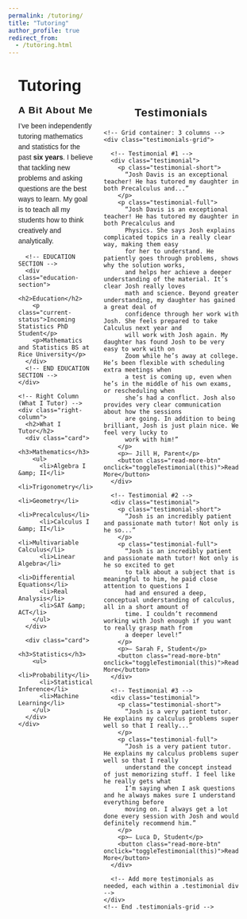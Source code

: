 ```yaml
---
permalink: /tutoring/
title: "Tutoring"
author_profile: true
redirect_from:
  - /tutoring.html
---
```


<html>
<head>
  <meta charset="utf-8">
  <title>Two-Column Tutor Layout</title>
  <style>
    /* Container uses Flexbox for two side-by-side columns */
    .container {
      display: flex;
      justify-content: space-between;
      align-items: flex-start;
      max-width: 1200px;
      margin: 40px auto;
      padding: 0 20px;
      font-family: sans-serif;
    }

    /* Middle column (Name, About, Education) */
    .middle-column {
      flex: 1;
      margin-right: 40px; /* Spacing between columns */
    }

    /* Right column (What I Tutor) */
    .right-column {
      flex: 0 0 300px;
    }

    /* Simple card style for the “What I Tutor” boxes */
    .card {
      border-radius: 26px;
      padding: 20px;
      margin-bottom: 20px;
      box-shadow: 1px 3px 19px 0px #D8E6F890;
    }

    /* Basic typography tweaks */
    h1, h2, h3 {
      margin: 0 0 10px 0;
    }
    .middle-column h1 {
      font-size: 2rem;
    }
    .middle-column h2 {
      font-size: 1.2rem;
      letter-spacing: 1px;
      margin-top: 20px;
    }
    p {
      line-height: 1.5;
      margin: 0 0 10px 0;
    }

    /* EDUCATION SECTION STYLING */
    .education-section {
      /* background: #f9f9f9; */ /* subtle background color (commented out) */
      border-radius: 8px;       /* smooth corners */
      padding: 20px;            /* space around content */
      margin: 20px 0;           /* spacing from other elements */
    }
    .education-section h2 {
      margin-top: 0;
      font-size: 1.2rem;
      color: #333;
      letter-spacing: 1px;
      margin-bottom: 10px;
    }
    .education-section h2::before {
      content: "🎓 ";
      font-size: 1.2rem;
      vertical-align: left;
      margin-right: 5px;
    }
    .current-status {
      font-weight: bold;
      color: #444;
    }

    /* Testimonials section */
    .testimonials-section {
      max-width: 1200px;
      margin: 40px auto;
      padding: 20px;
      font-family: sans-serif;
    }
    .testimonials-section h2 {
      margin: 0 0 20px 0;
      font-size: 1.4rem;
      letter-spacing: 1px;
      text-align: center;
    }

    /* Grid container for testimonials: 3 columns, 20px gap */
    .testimonials-grid {
      display: grid;
      grid-template-columns: repeat(3, 1fr);
      gap: 20px;
    }

    /* Individual testimonial container */
    .testimonial {
      background: #f7f7f7;
      border-radius: 8px;
      padding: 20px;
      box-shadow: 1px 3px 10px rgba(0, 0, 0, 0.05);
      position: relative;
      /* Removed margin-bottom so grid's gap is used instead */
    }

    /* Short text: visible by default */
    .testimonial-short {
      margin: 0 0 10px;
      line-height: 1.4;
    }
    /* Full text: hidden by default */
    .testimonial-full {
      display: none;
      margin: 0 0 10px;
      line-height: 1.4;
    }

    /* Attribution or final line in the testimonial */
    .testimonial p:last-child {
      margin: 0;
      text-align: right;
      font-style: italic;
      color: #666;
    }

    /* Read More button styling */
    .read-more-btn {
      /* background-color: #007BFF;  <-- Uncomment or choose a different color */
      color: #fff;
      border: none;
      padding: 8px 12px;
      border-radius: 4px;
      cursor: pointer;
      font-size: 0.9rem;
      margin-top: 10px;
    }
    .read-more-btn:hover {
      background-color: #0056b3;
    }

    /*
      ====================
      Responsive Behavior
      ====================
      When the screen width is 800px or less, we'll stack
      the columns vertically and adjust the testimonials grid.
    */
    @media (max-width: 800px) {
      .container {
        flex-direction: column;
      }
      .middle-column {
        margin-right: 0;
        margin-bottom: 20px;  /* spacing between the middle & right columns */
      }
      .right-column {
        flex: none;
        width: 100%;
      }
      .testimonials-grid {
        grid-template-columns: 1fr; /* stack testimonials in one column */
      }
    }

  </style>
</head>
<body>

  <div class="container">
    <!-- Middle Column (Name, About, Education) -->
    <div class="middle-column">
      <h1>Tutoring</h1>
      <h2>A Bit About Me</h2>
      <p>
        I’ve been independently tutoring mathematics and statistics for the past
        <b>six years</b>. I believe that tackling new problems and asking questions
        are the best ways to learn. My goal is to teach all my students how to
        think creatively and analytically.
      </p>

      <!-- EDUCATION SECTION -->
      <div class="education-section">
        <h2>Education</h2>
        <p class="current-status">Incoming Statistics PhD Student</p>
        <p>Mathematics and Statistics BS at Rice University</p>
      </div>
      <!-- END EDUCATION SECTION -->
    </div>

    <!-- Right Column (What I Tutor) -->
    <div class="right-column">
      <h2>What I Tutor</h2>
      <div class="card">
        <h3>Mathematics</h3>
        <ul>
          <li>Algebra I &amp; II</li>
          <li>Trigonometry</li>
          <li>Geometry</li>
          <li>Precalculus</li>
          <li>Calculus I &amp; II</li>
          <li>Multivariable Calculus</li>
          <li>Linear Algebra</li>
          <li>Differential Equations</li>
          <li>Real Analysis</li>
          <li>SAT &amp; ACT</li>
        </ul>
      </div>

      <div class="card">
        <h3>Statistics</h3>
        <ul>
          <li>Probability</li>
          <li>Statistical Inference</li>
          <li>Machine Learning</li>
        </ul>
      </div>
    </div>

  </div>

  <!-- TESTIMONIALS SECTION -->
  <div class="testimonials-section">
    <h2>Testimonials</h2>

    <!-- Grid container: 3 columns -->
    <div class="testimonials-grid">

      <!-- Testimonial #1 -->
      <div class="testimonial">
        <p class="testimonial-short">
          “Josh Davis is an exceptional teacher! He has tutored my daughter in both Precalculus and...”
        </p>
        <p class="testimonial-full">
          “Josh Davis is an exceptional teacher! He has tutored my daughter in both Precalculus and
          Physics. She says Josh explains complicated topics in a really clear way, making them easy
          for her to understand. He patiently goes through problems, shows why the solution works,
          and helps her achieve a deeper understanding of the material. It’s clear Josh really loves
          math and science. Beyond greater understanding, my daughter has gained a great deal of
          confidence through her work with Josh. She feels prepared to take Calculus next year and
          will work with Josh again. My daughter has found Josh to be very easy to work with on
          Zoom while he’s away at college. He’s been flexible with scheduling extra meetings when
          a test is coming up, even when he’s in the middle of his own exams, or rescheduling when
          she’s had a conflict. Josh also provides very clear communication about how the sessions
          are going. In addition to being brilliant, Josh is just plain nice. We feel very lucky to
          work with him!”
        </p>
        <p>— Jill H, Parent</p>
        <button class="read-more-btn" onclick="toggleTestimonial(this)">Read More</button>
      </div>

      <!-- Testimonial #2 -->
      <div class="testimonial">
        <p class="testimonial-short">
          “Josh is an incredibly patient and passionate math tutor! Not only is he so...”
        </p>
        <p class="testimonial-full">
          “Josh is an incredibly patient and passionate math tutor! Not only is he so excited to get
          to talk about a subject that is meaningful to him, he paid close attention to questions I
          had and ensured a deep, conceptual understanding of calculus, all in a short amount of
          time. I couldn’t recommend working with Josh enough if you want to really grasp math from
          a deeper level!”
        </p>
        <p>— Sarah F, Student</p>
        <button class="read-more-btn" onclick="toggleTestimonial(this)">Read More</button>
      </div>

      <!-- Testimonial #3 -->
      <div class="testimonial">
        <p class="testimonial-short">
          “Josh is a very patient tutor. He explains my calculus problems super well so that I really...”
        </p>
        <p class="testimonial-full">
          “Josh is a very patient tutor. He explains my calculus problems super well so that I really
          understand the concept instead of just memorizing stuff. I feel like he really gets what
          I’m saying when I ask questions and he always makes sure I understand everything before
          moving on. I always get a lot done every session with Josh and would definitely recommend him.”
        </p>
        <p>— Luca D, Student</p>
        <button class="read-more-btn" onclick="toggleTestimonial(this)">Read More</button>
      </div>

      <!-- Add more testimonials as needed, each within a .testimonial div -->
    </div>
    <!-- End .testimonials-grid -->

  </div>
  <!-- END TESTIMONIALS SECTION -->

  <script>
    /**
     * Toggles between showing the short excerpt and the full testimonial text.
     */
    function toggleTestimonial(button) {
      // The parent .testimonial container
      const testimonialContainer = button.parentElement;
      // The partial text paragraph
      const shortText = testimonialContainer.querySelector('.testimonial-short');
      // The full text paragraph
      const fullText = testimonialContainer.querySelector('.testimonial-full');

      // If the full text is hidden, show it and hide the short text
      if (fullText.style.display === 'none' || fullText.style.display === '') {
        shortText.style.display = 'none';
        fullText.style.display = 'block';
        button.textContent = 'Show Less';
      } else {
        // Otherwise, hide the full text and show only the short text
        shortText.style.display = 'block';
        fullText.style.display = 'none';
        button.textContent = 'Read More';
      }
    }
  </script>

</body>
</html>
